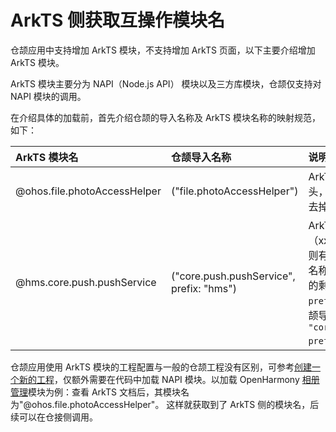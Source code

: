 # ArkTS 侧获取互操作模块名

仓颉应用中支持增加 ArkTS 模块，不支持增加 ArkTS 页面，以下主要介绍增加 ArkTS 模块。

ArkTS 模块主要分为 NAPI（Node.js API） 模块以及三方库模块，仓颉仅支持对 NAPI 模块的调用。

在介绍具体的加载前，首先介绍仓颉的导入名称及 ArkTS 模块名称的映射规范，如下：

| ArkTS 模块名                 | 仓颉导入名称                             | 说明                                                         |
| :--------------------------- | :--------------------------------------- | :----------------------------------------------------------- |
| @ohos.file.photoAccessHelper | ("file.photoAccessHelper")               | ArkTS 模块名以 @ohos 开头，则仓颉导入名称只需要去掉前缀 "@ohos."。 |
| @hms.core.push.pushService   | ("core.push.pushService", prefix: "hms") | ArkTS 模块名以 @xxx （xxx 不为 ohos） 开头，则有两个导入名称，第一个名称为模块名去掉 "@xxx." 的剩余部分，第二个参数为 `prefix: "xxx"`。该例的仓颉导入名称为 `"core.push.pushService", prefix: "hms"`。 |

仓颉应用使用 ArkTS 模块的工程配置与一般的仓颉工程没有区别，可参考[创建一个新的工程](https://docs.openharmony.cn/pages/v5.1/zh-cn/application-dev/quick-start/start-with-ets-stage.md)，仅额外需要在代码中加载 NAPI 模块。以加载 OpenHarmony [相册管理](https://docs.openharmony.cn/pages/v5.1/zh-cn/application-dev/reference/apis-media-library-kit/js-apis-photoAccessHelper.md)模块为例：查看 ArkTS 文档后，其模块名为"@ohos.file.photoAccessHelper"。 这样就获取到了 ArkTS 侧的模块名，后续可以在仓接侧调用。

